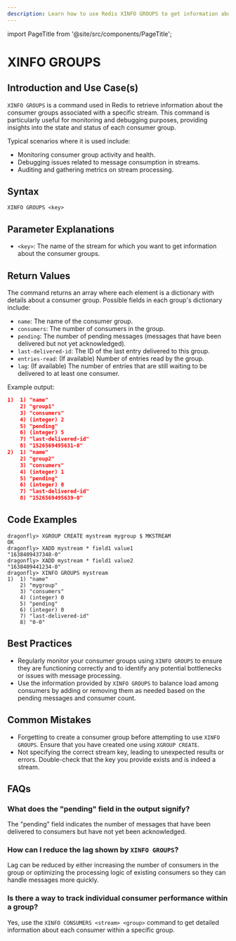 ```yaml
---
description: Learn how to use Redis XINFO GROUPS to get information about consumer groups of a stream.
---
```


import PageTitle from '@site/src/components/PageTitle';

# XINFO GROUPS

<PageTitle title="Redis XINFO GROUPS Explained (Better Than Official Docs)" />

## Introduction and Use Case(s)

`XINFO GROUPS` is a command used in Redis to retrieve information about the consumer groups associated with a specific stream. This command is particularly useful for monitoring and debugging purposes, providing insights into the state and status of each consumer group.

Typical scenarios where it is used include:

- Monitoring consumer group activity and health.
- Debugging issues related to message consumption in streams.
- Auditing and gathering metrics on stream processing.

## Syntax

```plaintext
XINFO GROUPS <key>
```

## Parameter Explanations

- `<key>`: The name of the stream for which you want to get information about the consumer groups.

## Return Values

The command returns an array where each element is a dictionary with details about a consumer group. Possible fields in each group's dictionary include:

- `name`: The name of the consumer group.
- `consumers`: The number of consumers in the group.
- `pending`: The number of pending messages (messages that have been delivered but not yet acknowledged).
- `last-delivered-id`: The ID of the last entry delivered to this group.
- `entries-read`: (If available) Number of entries read by the group.
- `lag`: (If available) The number of entries that are still waiting to be delivered to at least one consumer.

Example output:

```json
1)  1) "name"
    2) "group1"
    3) "consumers"
    4) (integer) 2
    5) "pending"
    6) (integer) 5
    7) "last-delivered-id"
    8) "1526569495631-0"
2)  1) "name"
    2) "group2"
    3) "consumers"
    4) (integer) 1
    5) "pending"
    6) (integer) 0
    7) "last-delivered-id"
    8) "1526569495639-0"
```

## Code Examples

```cli
dragonfly> XGROUP CREATE mystream mygroup $ MKSTREAM
OK
dragonfly> XADD mystream * field1 value1
"1638409437348-0"
dragonfly> XADD mystream * field1 value2
"1638409441234-0"
dragonfly> XINFO GROUPS mystream
1)  1) "name"
    2) "mygroup"
    3) "consumers"
    4) (integer) 0
    5) "pending"
    6) (integer) 0
    7) "last-delivered-id"
    8) "0-0"
```

## Best Practices

- Regularly monitor your consumer groups using `XINFO GROUPS` to ensure they are functioning correctly and to identify any potential bottlenecks or issues with message processing.
- Use the information provided by `XINFO GROUPS` to balance load among consumers by adding or removing them as needed based on the pending messages and consumer count.

## Common Mistakes

- Forgetting to create a consumer group before attempting to use `XINFO GROUPS`. Ensure that you have created one using `XGROUP CREATE`.
- Not specifying the correct stream key, leading to unexpected results or errors. Double-check that the key you provide exists and is indeed a stream.

## FAQs

### What does the "pending" field in the output signify?

The "pending" field indicates the number of messages that have been delivered to consumers but have not yet been acknowledged.

### How can I reduce the lag shown by `XINFO GROUPS`?

Lag can be reduced by either increasing the number of consumers in the group or optimizing the processing logic of existing consumers so they can handle messages more quickly.

### Is there a way to track individual consumer performance within a group?

Yes, use the `XINFO CONSUMERS <stream> <group>` command to get detailed information about each consumer within a specific group.
